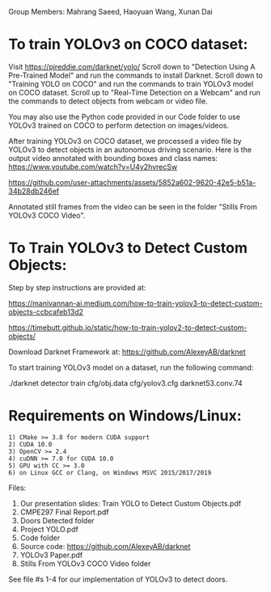 Group Members:   Mahrang Saeed, Haoyuan Wang, Xunan Dai

To train YOLOv3 on COCO dataset:
================================

Visit https://pjreddie.com/darknet/yolo/
Scroll down to "Detection Using A Pre-Trained Model" and run the commands to install Darknet.
Scroll down to "Training YOLO on COCO" and run the commands to train YOLOv3 model on COCO dataset.
Scroll up to "Real-Time Detection on a Webcam" and run the commands to detect objects from webcam or video file.

You may also use the Python code provided in our Code folder to use YOLOv3 trained on COCO to perform detection on images/videos.

After training YOLOv3 on COCO dataset, we processed a video file by YOLOv3 to detect objects in an autonomous driving scenario.
Here is the output video annotated with bounding boxes and class names:  https://www.youtube.com/watch?v=U4y2hvrecSw



https://github.com/user-attachments/assets/5852a602-9620-42e5-b51a-34b28db246ef



Annotated still frames from the video can be seen in the folder "Stills From YOLOv3 COCO Video".


To Train YOLOv3 to Detect Custom Objects:
=========================================

Step by step instructions are provided at: 

https://manivannan-ai.medium.com/how-to-train-yolov3-to-detect-custom-objects-ccbcafeb13d2

https://timebutt.github.io/static/how-to-train-yolov2-to-detect-custom-objects/

Download Darknet Framework at:
https://github.com/AlexeyAB/darknet

To start training YOLOv3 model on a dataset, run the following command: 

./darknet detector train cfg/obj.data cfg/yolov3.cfg darknet53.conv.74

Requirements on Windows/Linux:
==============================
    1) CMake >= 3.8 for modern CUDA support
    2) CUDA 10.0
    3) OpenCV >= 2.4
    4) cuDNN >= 7.0 for CUDA 10.0 
    5) GPU with CC >= 3.0
    6) on Linux GCC or Clang, on Windows MSVC 2015/2017/2019

Files:
1. Our presentation slides: Train YOLO to Detect Custom Objects.pdf
2. CMPE297 Final Report.pdf
3. Doors Detected folder
4. Project YOLO.pdf
5. Code folder
6. Source code: https://github.com/AlexeyAB/darknet
7. YOLOv3 Paper.pdf
8. Stills From YOLOv3 COCO Video folder

See file #s 1-4 for our implementation of YOLOv3 to detect doors.
